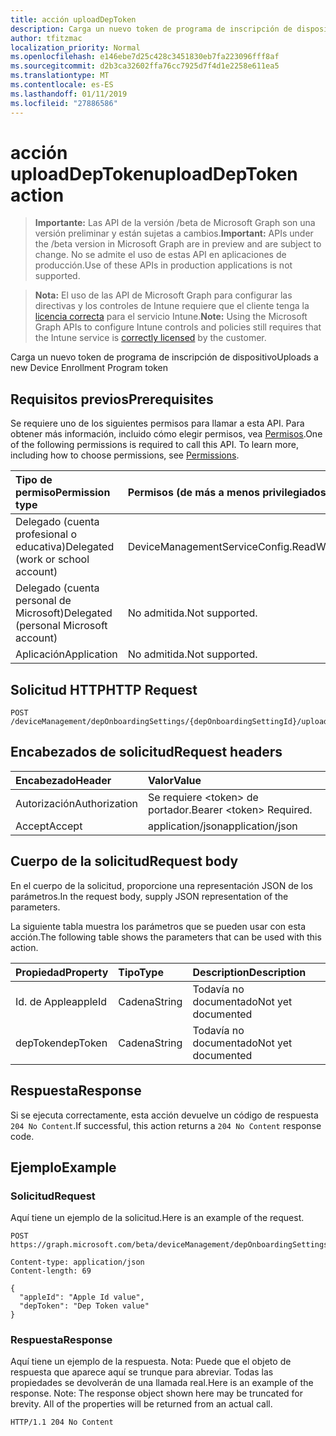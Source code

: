 ```yaml
---
title: acción uploadDepToken
description: Carga un nuevo token de programa de inscripción de dispositivo
author: tfitzmac
localization_priority: Normal
ms.openlocfilehash: e146ebe7d25c428c3451830eb7fa223096fff8af
ms.sourcegitcommit: d2b3ca32602ffa76cc7925d7f4d1e2258e611ea5
ms.translationtype: MT
ms.contentlocale: es-ES
ms.lasthandoff: 01/11/2019
ms.locfileid: "27886586"
---
```

# <a name="uploaddeptoken-action"></a><span data-ttu-id="614e7-103">acción uploadDepToken</span><span class="sxs-lookup"><span data-stu-id="614e7-103">uploadDepToken action</span></span>

> <span data-ttu-id="614e7-104">**Importante:** Las API de la versión /beta de Microsoft Graph son una versión preliminar y están sujetas a cambios.</span><span class="sxs-lookup"><span data-stu-id="614e7-104">**Important:** APIs under the /beta version in Microsoft Graph are in preview and are subject to change.</span></span> <span data-ttu-id="614e7-105">No se admite el uso de estas API en aplicaciones de producción.</span><span class="sxs-lookup"><span data-stu-id="614e7-105">Use of these APIs in production applications is not supported.</span></span>

> <span data-ttu-id="614e7-106">**Nota:** El uso de las API de Microsoft Graph para configurar las directivas y los controles de Intune requiere que el cliente tenga la [licencia correcta](https://go.microsoft.com/fwlink/?linkid=839381) para el servicio Intune.</span><span class="sxs-lookup"><span data-stu-id="614e7-106">**Note:** Using the Microsoft Graph APIs to configure Intune controls and policies still requires that the Intune service is [correctly licensed](https://go.microsoft.com/fwlink/?linkid=839381) by the customer.</span></span>

<span data-ttu-id="614e7-107">Carga un nuevo token de programa de inscripción de dispositivo</span><span class="sxs-lookup"><span data-stu-id="614e7-107">Uploads a new Device Enrollment Program token</span></span>
## <a name="prerequisites"></a><span data-ttu-id="614e7-108">Requisitos previos</span><span class="sxs-lookup"><span data-stu-id="614e7-108">Prerequisites</span></span>
<span data-ttu-id="614e7-p102">Se requiere uno de los siguientes permisos para llamar a esta API. Para obtener más información, incluido cómo elegir permisos, vea [Permisos](/graph/permissions-reference).</span><span class="sxs-lookup"><span data-stu-id="614e7-p102">One of the following permissions is required to call this API. To learn more, including how to choose permissions, see [Permissions](/graph/permissions-reference).</span></span>

|<span data-ttu-id="614e7-111">Tipo de permiso</span><span class="sxs-lookup"><span data-stu-id="614e7-111">Permission type</span></span>|<span data-ttu-id="614e7-112">Permisos (de más a menos privilegiados)</span><span class="sxs-lookup"><span data-stu-id="614e7-112">Permissions (from most to least privileged)</span></span>|
|:---|:---|
|<span data-ttu-id="614e7-113">Delegado (cuenta profesional o educativa)</span><span class="sxs-lookup"><span data-stu-id="614e7-113">Delegated (work or school account)</span></span>|<span data-ttu-id="614e7-114">DeviceManagementServiceConfig.ReadWrite.All</span><span class="sxs-lookup"><span data-stu-id="614e7-114">DeviceManagementServiceConfig.ReadWrite.All</span></span>|
|<span data-ttu-id="614e7-115">Delegado (cuenta personal de Microsoft)</span><span class="sxs-lookup"><span data-stu-id="614e7-115">Delegated (personal Microsoft account)</span></span>|<span data-ttu-id="614e7-116">No admitida.</span><span class="sxs-lookup"><span data-stu-id="614e7-116">Not supported.</span></span>|
|<span data-ttu-id="614e7-117">Aplicación</span><span class="sxs-lookup"><span data-stu-id="614e7-117">Application</span></span>|<span data-ttu-id="614e7-118">No admitida.</span><span class="sxs-lookup"><span data-stu-id="614e7-118">Not supported.</span></span>|

## <a name="http-request"></a><span data-ttu-id="614e7-119">Solicitud HTTP</span><span class="sxs-lookup"><span data-stu-id="614e7-119">HTTP Request</span></span>
<!-- {
  "blockType": "ignored"
}
-->
``` http
POST /deviceManagement/depOnboardingSettings/{depOnboardingSettingId}/uploadDepToken
```

## <a name="request-headers"></a><span data-ttu-id="614e7-120">Encabezados de solicitud</span><span class="sxs-lookup"><span data-stu-id="614e7-120">Request headers</span></span>
|<span data-ttu-id="614e7-121">Encabezado</span><span class="sxs-lookup"><span data-stu-id="614e7-121">Header</span></span>|<span data-ttu-id="614e7-122">Valor</span><span class="sxs-lookup"><span data-stu-id="614e7-122">Value</span></span>|
|:---|:---|
|<span data-ttu-id="614e7-123">Autorización</span><span class="sxs-lookup"><span data-stu-id="614e7-123">Authorization</span></span>|<span data-ttu-id="614e7-124">Se requiere &lt;token&gt; de portador.</span><span class="sxs-lookup"><span data-stu-id="614e7-124">Bearer &lt;token&gt; Required.</span></span>|
|<span data-ttu-id="614e7-125">Accept</span><span class="sxs-lookup"><span data-stu-id="614e7-125">Accept</span></span>|<span data-ttu-id="614e7-126">application/json</span><span class="sxs-lookup"><span data-stu-id="614e7-126">application/json</span></span>|

## <a name="request-body"></a><span data-ttu-id="614e7-127">Cuerpo de la solicitud</span><span class="sxs-lookup"><span data-stu-id="614e7-127">Request body</span></span>
<span data-ttu-id="614e7-128">En el cuerpo de la solicitud, proporcione una representación JSON de los parámetros.</span><span class="sxs-lookup"><span data-stu-id="614e7-128">In the request body, supply JSON representation of the parameters.</span></span>

<span data-ttu-id="614e7-129">La siguiente tabla muestra los parámetros que se pueden usar con esta acción.</span><span class="sxs-lookup"><span data-stu-id="614e7-129">The following table shows the parameters that can be used with this action.</span></span>

|<span data-ttu-id="614e7-130">Propiedad</span><span class="sxs-lookup"><span data-stu-id="614e7-130">Property</span></span>|<span data-ttu-id="614e7-131">Tipo</span><span class="sxs-lookup"><span data-stu-id="614e7-131">Type</span></span>|<span data-ttu-id="614e7-132">Description</span><span class="sxs-lookup"><span data-stu-id="614e7-132">Description</span></span>|
|:---|:---|:---|
|<span data-ttu-id="614e7-133">Id. de Apple</span><span class="sxs-lookup"><span data-stu-id="614e7-133">appleId</span></span>|<span data-ttu-id="614e7-134">Cadena</span><span class="sxs-lookup"><span data-stu-id="614e7-134">String</span></span>|<span data-ttu-id="614e7-135">Todavía no documentado</span><span class="sxs-lookup"><span data-stu-id="614e7-135">Not yet documented</span></span>|
|<span data-ttu-id="614e7-136">depToken</span><span class="sxs-lookup"><span data-stu-id="614e7-136">depToken</span></span>|<span data-ttu-id="614e7-137">Cadena</span><span class="sxs-lookup"><span data-stu-id="614e7-137">String</span></span>|<span data-ttu-id="614e7-138">Todavía no documentado</span><span class="sxs-lookup"><span data-stu-id="614e7-138">Not yet documented</span></span>|



## <a name="response"></a><span data-ttu-id="614e7-139">Respuesta</span><span class="sxs-lookup"><span data-stu-id="614e7-139">Response</span></span>
<span data-ttu-id="614e7-140">Si se ejecuta correctamente, esta acción devuelve un código de respuesta `204 No Content`.</span><span class="sxs-lookup"><span data-stu-id="614e7-140">If successful, this action returns a `204 No Content` response code.</span></span>

## <a name="example"></a><span data-ttu-id="614e7-141">Ejemplo</span><span class="sxs-lookup"><span data-stu-id="614e7-141">Example</span></span>
### <a name="request"></a><span data-ttu-id="614e7-142">Solicitud</span><span class="sxs-lookup"><span data-stu-id="614e7-142">Request</span></span>
<span data-ttu-id="614e7-143">Aquí tiene un ejemplo de la solicitud.</span><span class="sxs-lookup"><span data-stu-id="614e7-143">Here is an example of the request.</span></span>
``` http
POST https://graph.microsoft.com/beta/deviceManagement/depOnboardingSettings/{depOnboardingSettingId}/uploadDepToken

Content-type: application/json
Content-length: 69

{
  "appleId": "Apple Id value",
  "depToken": "Dep Token value"
}
```

### <a name="response"></a><span data-ttu-id="614e7-144">Respuesta</span><span class="sxs-lookup"><span data-stu-id="614e7-144">Response</span></span>
<span data-ttu-id="614e7-p103">Aquí tiene un ejemplo de la respuesta. Nota: Puede que el objeto de respuesta que aparece aquí se trunque para abreviar. Todas las propiedades se devolverán de una llamada real.</span><span class="sxs-lookup"><span data-stu-id="614e7-p103">Here is an example of the response. Note: The response object shown here may be truncated for brevity. All of the properties will be returned from an actual call.</span></span>
``` http
HTTP/1.1 204 No Content
```





